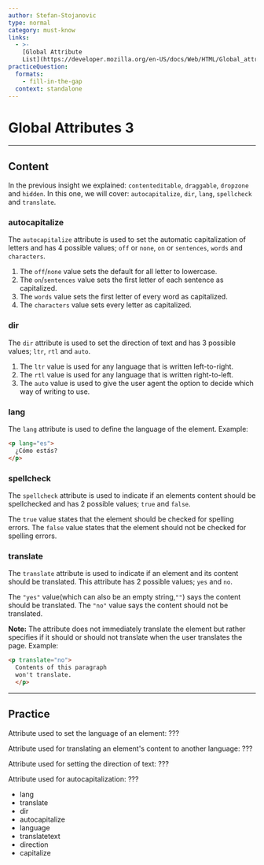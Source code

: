 ```yaml
---
author: Stefan-Stojanovic
type: normal
category: must-know
links:
  - >-
    [Global Attribute
    List](https://developer.mozilla.org/en-US/docs/Web/HTML/Global_attributes){documentation}
practiceQuestion:
  formats:
    - fill-in-the-gap
  context: standalone
---
```


# Global Attributes 3


---

## Content

In the previous insight we explained: `contenteditable`, `draggable`, `dropzone ` and `hidden`.  In this one, we will cover: `autocapitalize`, `dir`, `lang`, `spellcheck` and `translate`.

### autocapitalize

The `autocapitalize` attribute is used to set the automatic capitalization of letters and has 4 possible values; `off` or `none`, `on` or `sentences`, `words` and `characters`.

1. The `off`/`none` value sets the default for all letter to lowercase.
2. The `on`/`sentences` value sets the first letter of each sentence as capitalized.
3. The `words` value sets the first letter of every word as capitalized.
4. The `characters` value sets every letter as capitalized.

### dir

The `dir` attribute is used to set the direction of text and has 3 possible values; `ltr`, `rtl` and `auto`.

1. The `ltr` value is used for any language that is written left-to-right.
2. The `rtl` value is used for any language that is written right-to-left.
3. The `auto` value is used to give the user agent the option to decide which way of writing to use.

### lang

The `lang` attribute is used to define the language of the element.
Example:

```html
<p lang="es">
  ¿Cómo estás?
</p>
```

### spellcheck

The `spellcheck` attribute is used to indicate if an elements content should be spellchecked and has 2 possible values; `true` and `false`.

The `true` value states that the element should be checked for spelling errors.
The `false` value states that the element should not be checked for spelling errors.

### translate

The `translate` attribute is used to indicate if an element and its content should be translated. This attribute has 2 possible values; `yes` and `no`.

The `"yes"` value(which can also be an empty string,`""`) says the content should be translated.
The `"no"` value says the content should not be translated.

**Note:** The attribute does not immediately translate the element but rather specifies if it should or should not translate when the user translates the page.
Example:

```html
<p translate="no">
  Contents of this paragraph
  won't translate.
  </p>
```


---

## Practice

Attribute used to set the language of an element: ???

Attribute used for translating an element's content to another language: ???

Attribute used for setting the direction of text: ???

Attribute used for autocapitalization: ???

- lang
- translate
- dir
- autocapitalize
- language
- translatetext
- direction
- capitalize
